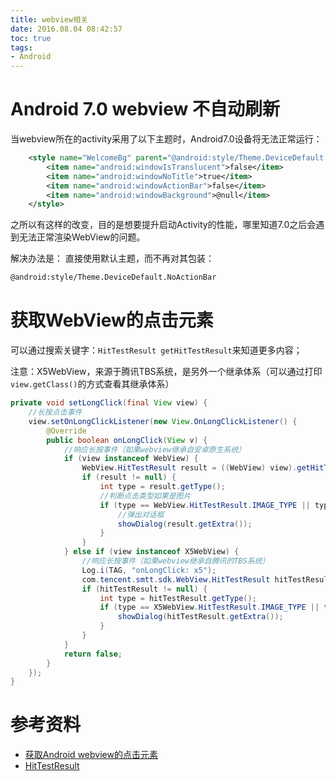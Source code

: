 ```yaml
---
title: webview相关
date: 2016.08.04 08:42:57
toc: true
tags:
- Android
---
```



Android 7.0 webview 不自动刷新
===================
当webview所在的activity采用了以下主题时，Android7.0设备将无法正常运行：
``` xml
    <style name="WelcomeBg" parent="@android:style/Theme.DeviceDefault.NoActionBar">
        <item name="android:windowIsTranslucent">false</item>
        <item name="android:windowNoTitle">true</item>
        <item name="android:windowActionBar">false</item>
        <item name="android:windowBackground">@null</item>
    </style>
```

之所以有这样的改变，目的是想要提升启动Activity的性能，哪里知道7.0之后会遇到无法正常渲染WebView的问题。


解决办法是：
直接使用默认主题，而不再对其包装：
``` xml
@android:style/Theme.DeviceDefault.NoActionBar
```


获取WebView的点击元素
===================
可以通过搜索关键字：`HitTestResult getHitTestResult`来知道更多内容；

注意：X5WebView，来源于腾讯TBS系统，是另外一个继承体系（可以通过打印`view.getClass()`的方式查看其继承体系）
``` java
private void setLongClick(final View view) {
    //长按点击事件
    view.setOnLongClickListener(new View.OnLongClickListener() {
        @Override
        public boolean onLongClick(View v) {
            //响应长按事件（如果webview继承自安卓原生系统）
            if (view instanceof WebView) {
                WebView.HitTestResult result = ((WebView) view).getHitTestResult();
                if (result != null) {
                    int type = result.getType();
                    //判断点击类型如果是图片
                    if (type == WebView.HitTestResult.IMAGE_TYPE || type == WebView.HitTestResult.SRC_IMAGE_ANCHOR_TYPE) {
                        //弹出对话框
                        showDialog(result.getExtra());
                    }
                }
            } else if (view instanceof X5WebView) {
                //响应长按事件（如果webview继承自腾讯的TBS系统）
                Log.i(TAG, "onLongClick: x5");
                com.tencent.smtt.sdk.WebView.HitTestResult hitTestResult = ((X5WebView) view).getHitTestResult();
                if (hitTestResult != null) {
                    int type = hitTestResult.getType();
                    if (type == X5WebView.HitTestResult.IMAGE_TYPE || type == X5WebView.HitTestResult.SRC_IMAGE_ANCHOR_TYPE) {
                        showDialog(hitTestResult.getExtra());
                    }
                }
            }
            return false;
        }
    });
}
```

参考资料
========

- [获取Android webview的点击元素](http://www.cnblogs.com/classloader/p/5302784.html)
- [HitTestResult](https://developer.android.com/reference/android/webkit/WebView.HitTestResult.html)
